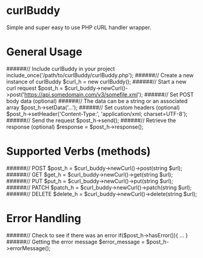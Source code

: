 # curlBuddy
Simple and super easy to use PHP cURL handler wrapper.

# General Usage
######// Include curlBuddy in your project
include_once('/path/to/curlBuddy/curlBuddy.php');
######// Create a new instance of curlBuddy
$curl_h = new curlBuddy();
######// Start a new curl request
$post_h = $curl_buddy->newCurl()->post('https://api.somedomain.com/v3/somefile.xml');
######// Set POST body data (optional)
######// The data can be a string or an associated array
$post_h->setData('<?xml version="1.0" encoding="UTF-8"?><request>...</request>');
######// Set custom headers (optional)
$post_h->setHeader('Content-Type:', 'application/xml; charset=UTF-8');
######// Send the request
$post_h->send();
######// Retrieve the response (optional)
$response = $post_h->response();

# Supported Verbs (methods)
######// POST
$post_h = $curl_buddy->newCurl()->post(string $url);
######// GET
$get_h = $curl_buddy->newCurl()->get(string $url);
######// PUT
$put_h = $curl_buddy->newCurl()->put(string $url);
######// PATCH
$patch_h = $curl_buddy->newCurl()->patch(string $url);
######// DELETE
$delete_h = $curl_buddy->newCurl()->delete(string $url);

# Error Handling
######// Check to see if there was an error
if($post_h->hasError()){ ... }
######// Getting the error message
$error_message = $post_h->errorMessage();
